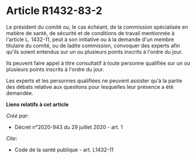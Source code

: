 # Article R1432-83-2

Le président du comité ou, le cas échéant, de la commission spécialisée en matière de santé, de sécurité et de conditions de
travail mentionnée à l'article L. 1432-11, peut à son initiative ou à la demande d'un membre titulaire du comité, ou de
ladite commission, convoquer des experts afin qu'ils soient entendus sur un ou plusieurs points inscrits à l'ordre du jour. 

Ils peuvent faire appel à titre consultatif à toute personne qualifiée sur un ou plusieurs points inscrits à l'ordre du
jour. 

Les experts et les personnes qualifiées ne peuvent assister qu'à la partie des débats relative aux questions pour lesquelles
leur présence a été demandée.

**Liens relatifs à cet article**

_Créé par_:

  - Décret n°2020-943 du 29 juillet 2020 - art. 1

_Cite_:

  - Code de la santé publique - art. L1432-11
